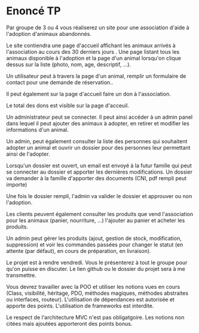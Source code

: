# Enoncé TP

Par groupe de 3 ou 4 vous réaliserez un site pour une association d'aide à l'adoption d'animaux abandonnés.

Le site contiendra une page d'accueil affichant les animaux arrivés à l'association au cours des 30 derniers jours .
Une page listant tous les animaux disponible à l'adoption et la page d'un animal lorsqu'on clique dessus sur la liste (photo, nom, age, descriptif, ...).

Un utilisateur peut à travers la page d'un animal, remplir un formulaire de contact pour une demande de réservation.. 

Il peut également sur la page d'accueil faire un don à l'association.

Le total des dons est visible sur la page d'acceuil.

Un administrateur peut se connecter. Il peut ainsi accéder à un admin panel dans lequel il peut ajouter des animaux à adopter, en retirer et modifier les informations d'un animal.

Un admin, peut également consulter la liste des personnes qui souhaitent adopter un animal et ouvrir un dossier pour des personnes leur permettant ainsi de l'adopter.

Lorsqu'un dossier est ouvert, un email est envoyé à la futur famille qui peut se connecter au dossier et apporter les dernières modifications.
Un dossier va demander à la famille d'apporter des documents (CNI, pdf rempli peut importe)

Une fois le dossier rempli, l'admin va valider le dossier et approuver ou non l'adoption.

Les clients peuvent également consulter les produits que vend l'association pour les animaux (panier, nourriture, ...) l'ajouter au panier et acheter les produits.

Un admin peut gérer les produits (ajout, gestion de stock, modification, suppression) et voir les commandes passées pour changer le statut (en attente (par défaut), en cours de préparation, en livraison).

Le projet est à rendre vendredi. Vous le présenterez à tout le groupe pour qu'on puisse en discuter. Le lien github ou le dossier du projet sera à me transmettre.

Vous devrez travailler avec la POO et utiliser les notions vues en cours (Class, visibilité, héritage, PDO, méthodes magiques, méthodes abstraites ou interfaces, routeur).
L'utilisation de dépendances est autorisée et apporte des points.
L'utilisation de frameworks est interdite.

Le respect de l'architecture MVC n'est pas obligatgoire.
Les notions non citées mais ajoutées apporteront des points bonus.